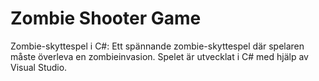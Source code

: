 # Zombie Shooter Game
Zombie-skyttespel i C#: Ett spännande zombie-skyttespel där spelaren måste överleva en zombieinvasion. Spelet är utvecklat i C# med hjälp av Visual Studio.
